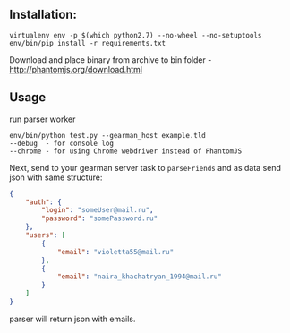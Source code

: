 ## Installation:
```
virtualenv env -p $(which python2.7) --no-wheel --no-setuptools
env/bin/pip install -r requirements.txt  
```

Download and place binary from archive to bin folder - http://phantomjs.org/download.html


## Usage
run parser worker
```
env/bin/python test.py --gearman_host example.tld
--debug  - for console log
--chrome - for using Chrome webdriver instead of PhantomJS
```

Next, send to your gearman server task to `parseFriends` and as data send json with same structure:
```json
{
	"auth": {
		"login": "someUser@mail.ru",
		"password": "somePassword.ru"
	},
	"users": [
		{
			"email": "violetta55@mail.ru"
		},
		{
			"email": "naira_khachatryan_1994@mail.ru"
		}
	]
}
```

parser will return json with emails.